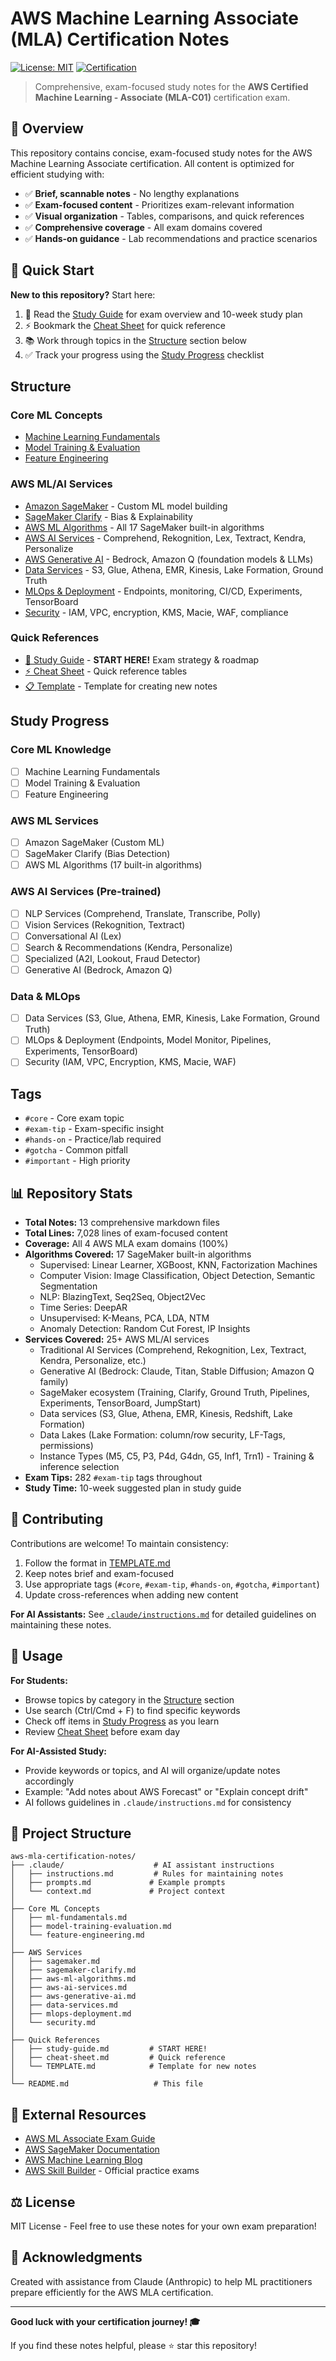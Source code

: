 # AWS Machine Learning Associate (MLA) Certification Notes

[![License: MIT](https://img.shields.io/badge/License-MIT-yellow.svg)](https://opensource.org/licenses/MIT)
[![Certification](https://img.shields.io/badge/AWS-MLA--C01-orange.svg)](https://aws.amazon.com/certification/certified-machine-learning-associate/)

> Comprehensive, exam-focused study notes for the **AWS Certified Machine Learning - Associate (MLA-C01)** certification exam.

## 📖 Overview

This repository contains concise, exam-focused study notes for the AWS Machine Learning Associate certification. All content is optimized for efficient studying with:
- ✅ **Brief, scannable notes** - No lengthy explanations
- ✅ **Exam-focused content** - Prioritizes exam-relevant information
- ✅ **Visual organization** - Tables, comparisons, and quick references
- ✅ **Comprehensive coverage** - All exam domains covered
- ✅ **Hands-on guidance** - Lab recommendations and practice scenarios

## 🎯 Quick Start

**New to this repository?** Start here:
1. 📝 Read the [Study Guide](./study-guide.md) for exam overview and 10-week study plan
2. ⚡ Bookmark the [Cheat Sheet](./cheat-sheet.md) for quick reference
3. 📚 Work through topics in the [Structure](#structure) section below
4. ✅ Track your progress using the [Study Progress](#study-progress) checklist

## Structure

### Core ML Concepts
- [Machine Learning Fundamentals](./ml-fundamentals.md)
- [Model Training & Evaluation](./model-training-evaluation.md)
- [Feature Engineering](./feature-engineering.md)

### AWS ML/AI Services
- [Amazon SageMaker](./sagemaker.md) - Custom ML model building
- [SageMaker Clarify](./sagemaker-clarify.md) - Bias & Explainability
- [AWS ML Algorithms](./aws-ml-algorithms.md) - All 17 SageMaker built-in algorithms
- [AWS AI Services](./aws-ai-services.md) - Comprehend, Rekognition, Lex, Textract, Kendra, Personalize
- [AWS Generative AI](./aws-generative-ai.md) - Bedrock, Amazon Q (foundation models & LLMs)
- [Data Services](./data-services.md) - S3, Glue, Athena, EMR, Kinesis, Lake Formation, Ground Truth
- [MLOps & Deployment](./mlops-deployment.md) - Endpoints, monitoring, CI/CD, Experiments, TensorBoard
- [Security](./security.md) - IAM, VPC, encryption, KMS, Macie, WAF, compliance

### Quick References
- [📝 Study Guide](./study-guide.md) - **START HERE!** Exam strategy & roadmap
- [⚡ Cheat Sheet](./cheat-sheet.md) - Quick reference tables
- [📋 Template](./TEMPLATE.md) - Template for creating new notes

## Study Progress

### Core ML Knowledge
- [ ] Machine Learning Fundamentals
- [ ] Model Training & Evaluation
- [ ] Feature Engineering

### AWS ML Services
- [ ] Amazon SageMaker (Custom ML)
- [ ] SageMaker Clarify (Bias Detection)
- [ ] AWS ML Algorithms (17 built-in algorithms)

### AWS AI Services (Pre-trained)
- [ ] NLP Services (Comprehend, Translate, Transcribe, Polly)
- [ ] Vision Services (Rekognition, Textract)
- [ ] Conversational AI (Lex)
- [ ] Search & Recommendations (Kendra, Personalize)
- [ ] Specialized (A2I, Lookout, Fraud Detector)
- [ ] Generative AI (Bedrock, Amazon Q)

### Data & MLOps
- [ ] Data Services (S3, Glue, Athena, EMR, Kinesis, Lake Formation, Ground Truth)
- [ ] MLOps & Deployment (Endpoints, Model Monitor, Pipelines, Experiments, TensorBoard)
- [ ] Security (IAM, VPC, Encryption, KMS, Macie, WAF)

## Tags
- `#core` - Core exam topic
- `#exam-tip` - Exam-specific insight
- `#hands-on` - Practice/lab required
- `#gotcha` - Common pitfall
- `#important` - High priority

## 📊 Repository Stats

- **Total Notes:** 13 comprehensive markdown files
- **Total Lines:** 7,028 lines of exam-focused content
- **Coverage:** All 4 AWS MLA exam domains (100%)
- **Algorithms Covered:** 17 SageMaker built-in algorithms
  - Supervised: Linear Learner, XGBoost, KNN, Factorization Machines
  - Computer Vision: Image Classification, Object Detection, Semantic Segmentation
  - NLP: BlazingText, Seq2Seq, Object2Vec
  - Time Series: DeepAR
  - Unsupervised: K-Means, PCA, LDA, NTM
  - Anomaly Detection: Random Cut Forest, IP Insights
- **Services Covered:** 25+ AWS ML/AI services
  - Traditional AI Services (Comprehend, Rekognition, Lex, Textract, Kendra, Personalize, etc.)
  - Generative AI (Bedrock: Claude, Titan, Stable Diffusion; Amazon Q family)
  - SageMaker ecosystem (Training, Clarify, Ground Truth, Pipelines, Experiments, TensorBoard, JumpStart)
  - Data services (S3, Glue, Athena, EMR, Kinesis, Redshift, Lake Formation)
  - Data Lakes (Lake Formation: column/row security, LF-Tags, permissions)
  - Instance Types (M5, C5, P3, P4d, G4dn, G5, Inf1, Trn1) - Training & inference selection
- **Exam Tips:** 282 `#exam-tip` tags throughout
- **Study Time:** 10-week suggested plan in study guide

## 🤝 Contributing

Contributions are welcome! To maintain consistency:
1. Follow the format in [TEMPLATE.md](./TEMPLATE.md)
2. Keep notes brief and exam-focused
3. Use appropriate tags (`#core`, `#exam-tip`, `#hands-on`, `#gotcha`, `#important`)
4. Update cross-references when adding new content

**For AI Assistants:** See [`.claude/instructions.md`](./.claude/instructions.md) for detailed guidelines on maintaining these notes.

## 📝 Usage

**For Students:**
- Browse topics by category in the [Structure](#structure) section
- Use search (Ctrl/Cmd + F) to find specific keywords
- Check off items in [Study Progress](#study-progress) as you learn
- Review [Cheat Sheet](./cheat-sheet.md) before exam day

**For AI-Assisted Study:**
- Provide keywords or topics, and AI will organize/update notes accordingly
- Example: "Add notes about AWS Forecast" or "Explain concept drift"
- AI follows guidelines in `.claude/instructions.md` for consistency

## 📂 Project Structure

```
aws-mla-certification-notes/
├── .claude/                    # AI assistant instructions
│   ├── instructions.md         # Rules for maintaining notes
│   ├── prompts.md             # Example prompts
│   └── context.md             # Project context
│
├── Core ML Concepts
│   ├── ml-fundamentals.md
│   ├── model-training-evaluation.md
│   └── feature-engineering.md
│
├── AWS Services
│   ├── sagemaker.md
│   ├── sagemaker-clarify.md
│   ├── aws-ml-algorithms.md
│   ├── aws-ai-services.md
│   ├── aws-generative-ai.md
│   ├── data-services.md
│   ├── mlops-deployment.md
│   └── security.md
│
├── Quick References
│   ├── study-guide.md         # START HERE!
│   ├── cheat-sheet.md         # Quick reference
│   └── TEMPLATE.md            # Template for new notes
│
└── README.md                   # This file
```

## 🔗 External Resources

- [AWS ML Associate Exam Guide](https://aws.amazon.com/certification/certified-machine-learning-associate/)
- [AWS SageMaker Documentation](https://docs.aws.amazon.com/sagemaker/)
- [AWS Machine Learning Blog](https://aws.amazon.com/blogs/machine-learning/)
- [AWS Skill Builder](https://skillbuilder.aws/) - Official practice exams

## ⚖️ License

MIT License - Feel free to use these notes for your own exam preparation!

## 🙏 Acknowledgments

Created with assistance from Claude (Anthropic) to help ML practitioners prepare efficiently for the AWS MLA certification.

---

**Good luck with your certification journey! 🎓**

If you find these notes helpful, please ⭐ star this repository!
